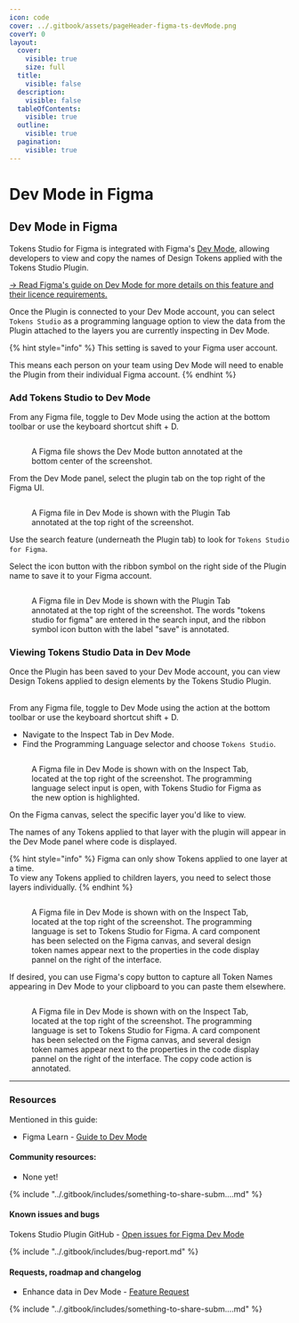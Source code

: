 ```yaml
---
icon: code
cover: ../.gitbook/assets/pageHeader-figma-ts-devMode.png
coverY: 0
layout:
  cover:
    visible: true
    size: full
  title:
    visible: false
  description:
    visible: false
  tableOfContents:
    visible: true
  outline:
    visible: true
  pagination:
    visible: true
---
```


# Dev Mode in Figma

## Dev Mode in Figma

Tokens Studio for Figma is integrated with Figma's [Dev Mode](https://www.figma.com/dev-mode/), allowing developers to view and copy the names of Design Tokens applied with the Tokens Studio Plugin.&#x20;

[→ Read Figma's guide on Dev Mode for more details on this feature and their licence requirements.](https://help.figma.com/hc/en-us/articles/15023124644247-Guide-to-Dev-Mode)



Once the Plugin is connected to your Dev Mode account, you can select `Tokens Studio` as a programming language option to view the data from the Plugin attached to the layers you are currently inspecting in Dev Mode.&#x20;

{% hint style="info" %}
This setting is saved to your Figma user account.&#x20;

This means each person on your team using Dev Mode will need to enable the Plugin from their individual Figma account.&#x20;
{% endhint %}



### Add Tokens Studio to Dev Mode

From any Figma file, toggle to Dev Mode using the action at the bottom toolbar or use the keyboard shortcut shift + D.

<figure><img src="../.gitbook/assets/toggleDevMode-V2-4-1.png" alt=""><figcaption><p>A Figma file shows the Dev Mode button annotated at the bottom center of the screenshot. </p></figcaption></figure>



From the Dev Mode panel, select the plugin tab on the top right of the Figma UI.&#x20;

<figure><img src="../.gitbook/assets/switched-to-DevMode-V2-4-1.png" alt=""><figcaption><p>A Figma file in Dev Mode is shown with the Plugin Tab annotated at the top right of the screenshot. </p></figcaption></figure>



Use the search feature (underneath the Plugin tab) to look for `Tokens Studio for Figma`.

Select the icon button with the ribbon symbol on the right side of the Plugin name to save it to your Figma account.&#x20;

<figure><img src="../.gitbook/assets/ribbon-to-savePlugin-V2-4-1.png" alt=""><figcaption><p>A Figma file in Dev Mode is shown with the Plugin Tab annotated at the top right of the screenshot. The words "tokens studio for figma" are entered in the search input, and the ribbon symbol icon button with the label "save" is annotated.  </p></figcaption></figure>



### Viewing Tokens Studio Data in Dev Mode

Once the Plugin has been saved to your Dev Mode account, you can view Design Tokens applied to design elements by the Tokens Studio Plugin.&#x20;

\
From any Figma file, toggle to Dev Mode using the action at the bottom toolbar or use the keyboard shortcut shift + D.

* Navigate to the Inspect Tab in Dev Mode.&#x20;
* Find the Programming Language selector and choose `Tokens Studio`.

<figure><img src="../.gitbook/assets/select-TS-asLanguage-V2-4-1.png" alt=""><figcaption><p>A Figma file in Dev Mode is shown with on the Inspect Tab, located at the top right of the screenshot. The programming language select input is open, with Tokens Studio for Figma as the new option is highlighted. </p></figcaption></figure>

On the Figma canvas, select the specific layer you'd like to view.&#x20;

The names of any Tokens applied to that layer with the plugin will appear in the Dev Mode panel where code is displayed.&#x20;

{% hint style="info" %}
Figma can only show Tokens applied to one layer at a time. \
To view any Tokens applied to children layers, you need to select those layers individually.&#x20;
{% endhint %}

<figure><img src="../.gitbook/assets/selectFrame-to-displayTokens-in-devMode-V2-4-1.png" alt=""><figcaption><p>A Figma file in Dev Mode is shown with on the Inspect Tab, located at the top right of the screenshot. The programming language is set to Tokens Studio for Figma. A card component has been selected on the Figma canvas, and several design token names appear next to the properties in the code display pannel on the right of the interface. </p></figcaption></figure>



If desired, you can use Figma's copy button to capture all Token Names appearing in Dev Mode to your clipboard to you can paste them elsewhere.

<figure><img src="../.gitbook/assets/copyTokens-in-devMode-V2-4-1.png" alt=""><figcaption><p>A Figma file in Dev Mode is shown with on the Inspect Tab, located at the top right of the screenshot. The programming language is set to Tokens Studio for Figma. A card component has been selected on the Figma canvas, and several design token names appear next to the properties in the code display pannel on the right of the interface. The copy code action is annotated. </p></figcaption></figure>



***



### Resources

Mentioned in this guide:

* Figma Learn - [Guide to Dev Mode](https://help.figma.com/hc/en-us/articles/15023124644247-Guide-to-Dev-Mode)

#### Community resources:

* None yet!

{% include "../.gitbook/includes/something-to-share-subm....md" %}



#### Known issues and bugs

Tokens Studio Plugin GitHub - [Open issues for Figma Dev Mode](https://github.com/tokens-studio/figma-plugin/labels/Figma%20dev%20mode)

{% include "../.gitbook/includes/bug-report.md" %}



#### Requests, roadmap and changelog

* Enhance data in Dev Mode - [Feature Request](https://feedback.tokens.studio/p/enhance-data-in-dev-mode)

{% include "../.gitbook/includes/something-to-share-subm....md" %}
